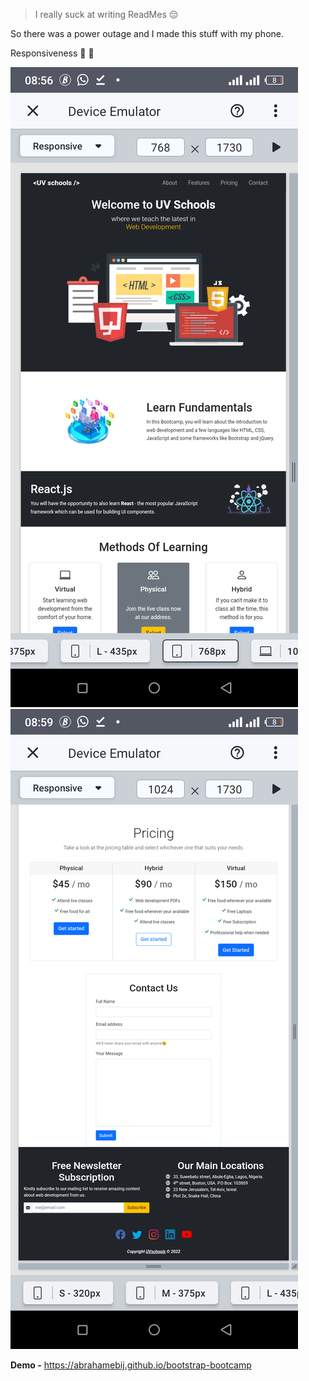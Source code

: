 > I really suck at writing ReadMes 😔

So there was a power outage and I made this stuff with my phone.

Responsiveness 🎯 :dart:

![Overview 1](https://raw.githubusercontent.com/abrahamebij/bootstrap-bootcamp/main/assets/overview1.png)
![Overview 2](https://raw.githubusercontent.com/abrahamebij/bootstrap-bootcamp/main/assets/overview2.png)

**Demo -** https://abrahamebij.github.io/bootstrap-bootcamp
